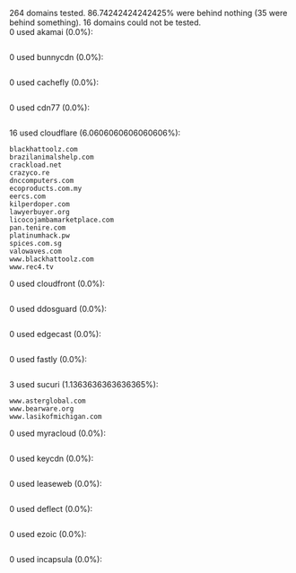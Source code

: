 264 domains tested. 86.74242424242425% were behind nothing (35 were behind something). 16 domains could not be tested.<br>
0 used akamai (0.0%):
```

```

0 used bunnycdn (0.0%):
```

```

0 used cachefly (0.0%):
```

```

0 used cdn77 (0.0%):
```

```

16 used cloudflare (6.0606060606060606%):
```
blackhattoolz.com
brazilanimalshelp.com
crackload.net
crazyco.re
dnccomputers.com
ecoproducts.com.my
eercs.com
kilperdoper.com
lawyerbuyer.org
licocojambamarketplace.com
pan.tenire.com
platinumhack.pw
spices.com.sg
valowaves.com
www.blackhattoolz.com
www.rec4.tv
```

0 used cloudfront (0.0%):
```

```

0 used ddosguard (0.0%):
```

```

0 used edgecast (0.0%):
```

```

0 used fastly (0.0%):
```

```

3 used sucuri (1.1363636363636365%):
```
www.asterglobal.com
www.bearware.org
www.lasikofmichigan.com
```

0 used myracloud (0.0%):
```

```

0 used keycdn (0.0%):
```

```

0 used leaseweb (0.0%):
```

```

0 used deflect (0.0%):
```

```

0 used ezoic (0.0%):
```

```

0 used incapsula (0.0%):
```

```
